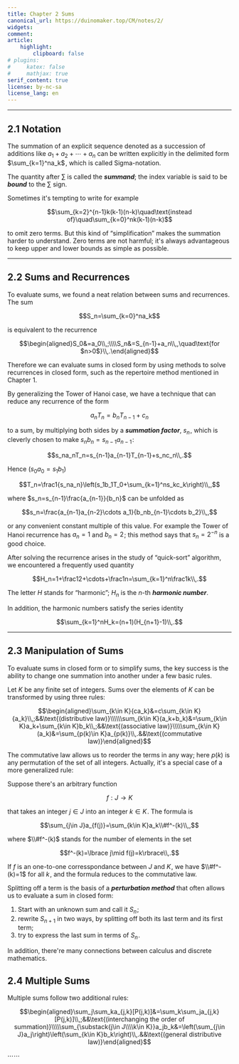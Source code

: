 ```yaml
---
title: Chapter 2 Sums
canonical_url: https://duinomaker.top/CM/notes/2/
widgets:
comment:
article:
    highlight:
        clipboard: false
# plugins:
#     katex: false
#     mathjax: true
serif_content: true
license: by-nc-sa
license_lang: en
---
```


---

## 2.1 Notation

The summation of an explicit sequence denoted as a succession of additions like $a_1+a_2+\cdots+a_n$ can be written explicitly in the delimited form $\sum_{k=1}^na_k$&hairsp;, which is called Sigma-notation.

The quantity after $\sum$ is called the ***summand***; the index variable is said to be ***bound*** to the $\sum$ sign.

Sometimes it's tempting to write for example

$$\sum_{k=2}^{n-1}k(k-1)(n-k)\quad\text{instead of}\quad\sum_{k=0}^nk(k-1)(n-k)$$

to omit zero terms. But this kind of “simplification” makes the summation harder to understand. Zero terms are not harmful; it's always advantageous to keep upper and lower bounds as simple as possible.

---

## 2.2 Sums and Recurrences

To evaluate sums, we found a neat relation between sums and recurrences. The sum

$$S_n=\sum_{k=0}^na_k$$

is equivalent to the recurrence

$$\begin{aligned}S_0&=a_0\\,;\\\\S_n&=S_{n-1}+a_n\\,,\quad\text{for $n>0$}\\,.\end{aligned}$$

Therefore we can evaluate sums in closed form by using methods to solve recurrences in closed form, such as the repertoire method mentioned in Chapter 1.

By generalizing the Tower of Hanoi case, we have a technique that can reduce any recurrence of the form

$$a_nT_n=b_nT_{n-1}+c_n$$

to a sum, by multiplying both sides by a ***summation factor***, $s_n$&hairsp;, which is cleverly chosen to make $s_nb_n=s_{n-1}a_{n-1}$&hairsp;:

$$s_na_nT_n=s_{n-1}a_{n-1}T_{n-1}+s_nc_n\\,.$$

Hence ($s_0a_0=s_1b_1$)

$$T_n=\frac1{s_na_n}\left(s_1b_1T_0+\sum_{k=1}^ns_kc_k\right)\\,,$$

where $s_n=s_{n-1}\frac{a_{n-1}}{b_n}$ can be unfolded as

$$s_n=\frac{a_{n-1}a_{n-2}\cdots a_1}{b_nb_{n-1}\cdots b_2}\\,,$$

or any convenient constant multiple of this value. For example the Tower of Hanoi recurrence has $a_n=1$ and $b_n=2$&hairsp;; this method says that $s_n=2^{-n}$ is a good choice.

After solving the recurrence arises in the study of “quick-sort” algorithm, we encountered a frequently used quantity

$$H_n=1+\frac12+\cdots+\frac1n=\sum_{k=1}^n\frac1k\\,.$$

The letter $H$ stands for “harmonic”; $H_n$ is the $n$-th ***harmonic number***.

In addition, the harmonic numbers satisfy the series identity

$$\sum_{k=1}^nH_k=(n+1)(H_{n+1}-1)\\,.$$

---

## 2.3 Manipulation of Sums

To evaluate sums in closed form or to simplify sums, the key success is the ability to change one summation into another under a few basic rules.

Let $K$ be any finite set of integers. Sums over the elements of $K$ can be transformed by using three rules:

$$\begin{aligned}\sum_{k\in K}{ca_k}&=c\sum_{k\in K}{a_k}\\,;&&\text{(distributive law)}\\\\\\sum_{k\in K}(a_k+b_k)&=\sum_{k\in K}a_k+\sum_{k\in K}b_k\\,;&&\text{(associative law)}\\\\\sum_{k\in K}(a_k)&=\sum_{p(k)\in K}a_{p(k)}\\,.&&\text{(commutative law)}\end{aligned}$$

The commutative law allows us to reorder the terms in any way; here $p(k)$ is any permutation of the set of all integers. Actually, it's a special case of a more generalized rule:

Suppose there's an arbitrary function

$$f:J\to K$$

that takes an integer $j\in J$ into an integer $k\in K$&hairsp;. The formula is

$$\sum_{j\in J}a_{f(j)}=\sum_{k\in K}a_k\\#f^-(k)\\,,$$

where $\\#f^-(k)$ stands for the number of elements in the set

$$f^-(k)=\lbrace j\mid f(j)=k\rbrace\\,.$$

If $f$ is an one-to-one corresspondance between $J$ and $K$&hairsp;, we have $\\#f^-(k)=1$ for all $k$&hairsp;, and the formula reduces to the commutative law.

Splitting off a term is the basis of a ***perturbation method*** that often allows us to evaluate a sum in closed form:

1. Start with an unknown sum and call it $S_n$&hairsp;;
2. rewrite $S_{n+1}$ in two ways, by splitting off both its last term and its first term;
3. try to express the last sum in terms of $S_n$&hairsp;.

In addition, there're many connections between calculus and discrete mathematics.

## 2.4 Multiple Sums

Multiple sums follow two additional rules:

$$\begin{aligned}\sum_j\sum_ka_{j,k}[P(j,k)]&=\sum_k\sum_ja_{j,k}[P(j,k)]\\,;&&\text{(interchanging the order of summation)}\\\\\sum_{\substack{j\in J\\\\k\in K}}a_jb_k&=\left(\sum_{j\in J}a_j\right)\left(\sum_{k\in K}b_k\right)\\,.&&\text{(general distributive law)}\end{aligned}$$

$\cdots\cdots$